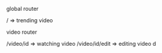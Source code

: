 global router

/ => trending video

video router

/video/id => watching video
/video/id/edit => editing video
d
